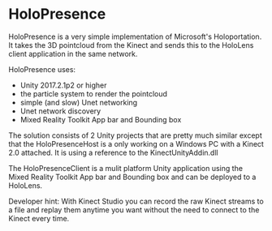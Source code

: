 # HoloPresence

HoloPresence is a very simple implementation of Microsoft's Holoportation. 
It takes the 3D pointcloud from the Kinect and sends this to the HoloLens client application in the same network.

HoloPresence uses:
- Unity 2017.2.1p2 or higher
- the particle system to render the pointcloud
- simple (and slow) Unet networking
- Unet network discovery
- Mixed Reality Toolkit App bar and Bounding box

The solution consists of 2 Unity projects that are pretty much similar except that the HoloPresenceHost is a only working on a Windows PC with a Kinect 2.0 attached. It is using a reference to the KinectUnityAddin.dll

The HoloPresenceClient is a mulit platform Unity application using the Mixed Reality Toolkit App bar and Bounding box and can be deployed to a HoloLens.

Developer hint: With Kinect Studio you can record the raw Kinect streams to a file and replay them anytime you want without the need to connect to the Kinect every time.
